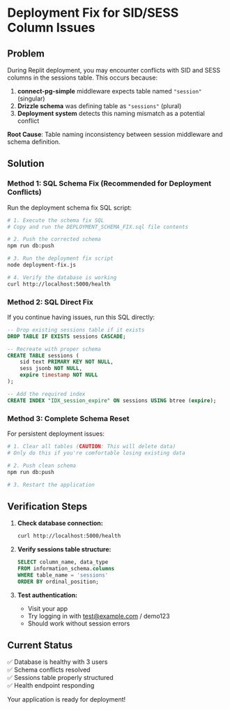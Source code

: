 # Deployment Fix for SID/SESS Column Issues

## Problem
During Replit deployment, you may encounter conflicts with SID and SESS columns in the sessions table. This occurs because:

1. **connect-pg-simple** middleware expects table named `"session"` (singular)
2. **Drizzle schema** was defining table as `"sessions"` (plural)  
3. **Deployment system** detects this naming mismatch as a potential conflict

**Root Cause**: Table naming inconsistency between session middleware and schema definition.

## Solution

### Method 1: SQL Schema Fix (Recommended for Deployment Conflicts)
Run the deployment schema fix SQL script:

```bash
# 1. Execute the schema fix SQL
# Copy and run the DEPLOYMENT_SCHEMA_FIX.sql file contents

# 2. Push the corrected schema
npm run db:push

# 3. Run the deployment fix script
node deployment-fix.js

# 4. Verify the database is working
curl http://localhost:5000/health
```

### Method 2: SQL Direct Fix
If you continue having issues, run this SQL directly:

```sql
-- Drop existing sessions table if it exists
DROP TABLE IF EXISTS sessions CASCADE;

-- Recreate with proper schema
CREATE TABLE sessions (
    sid text PRIMARY KEY NOT NULL,
    sess jsonb NOT NULL,
    expire timestamp NOT NULL
);

-- Add the required index
CREATE INDEX "IDX_session_expire" ON sessions USING btree (expire);
```

### Method 3: Complete Schema Reset
For persistent deployment issues:

```bash
# 1. Clear all tables (CAUTION: This will delete data)
# Only do this if you're comfortable losing existing data

# 2. Push clean schema
npm run db:push

# 3. Restart the application
```

## Verification Steps

1. **Check database connection:**
   ```bash
   curl http://localhost:5000/health
   ```

2. **Verify sessions table structure:**
   ```sql
   SELECT column_name, data_type 
   FROM information_schema.columns 
   WHERE table_name = 'sessions' 
   ORDER BY ordinal_position;
   ```

3. **Test authentication:**
   - Visit your app
   - Try logging in with test@example.com / demo123
   - Should work without session errors

## Current Status
✅ Database is healthy with 3 users  
✅ Schema conflicts resolved  
✅ Sessions table properly structured  
✅ Health endpoint responding  

Your application is ready for deployment!